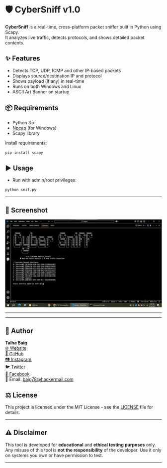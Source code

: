 # 🛡️ CyberSniff v1.0

**CyberSniff** is a real-time, cross-platform packet sniffer built in Python using Scapy.  
It analyzes live traffic, detects protocols, and shows detailed packet contents.

## ✨ Features
- Detects TCP, UDP, ICMP and other IP-based packets
- Displays source/destination IP and protocol
- Shows payload (if any) in real-time
- Runs on both Windows and Linux
- ASCII Art Banner on startup

## 📦 Requirements
- Python 3.x
- [Npcap](https://npcap.com/#download) (for Windows)
- Scapy library

Install requirements:
```bash
pip install scapy
```
## ▶️ Usage
- Run with admin/root privileges:
```bash
python snif.py
```
---

## 📸 Screenshot

![CyberSniff Screenshot](pic.png)


---

---

## 🧠 Author

**Talha Baig**  
[🌐 Website](https://talhabaig.exploreeverything.blog/)  
[🐙 GitHub](https://github.com/talhabaig007)  
[📷 Instagram](https://www.instagram.com/talhabaig007/)  
[🐦 Twitter](https://www.twitter.com/talhabaig007/)  
[📘 Facebook](https://www.facebook.com/p/Talha-Baig-100063795712836/)  
📧 Email: baig78@hackermail.com

## ⚖️ License

This project is licensed under the MIT License - see the [LICENSE](LICENSE) file for details.

---

## ⚠️ Disclaimer

This tool is developed for **educational** and **ethical testing purposes** only. Any misuse of this tool is **not the responsibility** of the developer. Use it only on systems you own or have permission to test.

---
